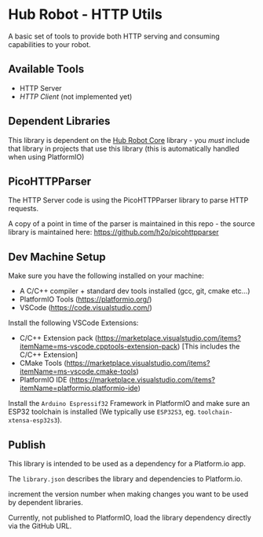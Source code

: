 # Hub Robot - HTTP Utils

A basic set of tools to provide both HTTP serving and consuming capabilities to your robot.

## Available Tools

* HTTP Server
* *HTTP Client* (not implemented yet)

## Dependent Libraries

This library is dependent on the [Hub Robot Core](https://github.com/demo-ninjas/hub-robot-core) library - you *must* include that library in projects that use this library (this is automatically handled when using PlatformIO)

## PicoHTTPParser

The HTTP Server code is using the PicoHTTPParser library to parse HTTP requests.

A copy of a point in time of the parser is maintained in this repo - the source library is maintained here: https://github.com/h2o/picohttpparser


## Dev Machine Setup

Make sure you have the following installed on your machine: 

* A C/C++ compiler + standard dev tools installed (gcc, git, cmake etc...)
* PlatformIO Tools (https://platformio.org/)
* VSCode (https://code.visualstudio.com/)

Install the following VSCode Extensions: 

* C/C++ Extension pack (https://marketplace.visualstudio.com/items?itemName=ms-vscode.cpptools-extension-pack) [This includes the C/C++ Extension]
* CMake Tools (https://marketplace.visualstudio.com/items?itemName=ms-vscode.cmake-tools)
* PlatformIO IDE (https://marketplace.visualstudio.com/items?itemName=platformio.platformio-ide)

Install the `Arduino Espressif32` Framework in PlatformIO and make sure an ESP32 toolchain is installed (We typically use `ESP32S3`, eg. `toolchain-xtensa-esp32s3`).

## Publish

This library is intended to be used as a dependency for a Platform.io app.

The `library.json` describes the library and dependencies to Platform.io.

increment the version number when making changes you want to be used by dependent libraries.

Currently, not published to PlatformIO, load the library dependency directly via the GitHub URL.

